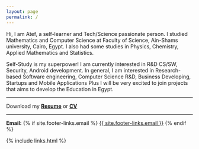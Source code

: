 ```yaml
---
layout: page
permalink: /
---
```


Hi, I am Atef, a self-learner and Tech/Science passionate person. I studied Mathematics and Computer Science at Faculty of Science, Ain-Shams university, Cairo, Egypt. I also had some studies in Physics, Chemistry, Applied Mathematics and Statistics.

Self-Study is my superpower!
I am currently interested in R&D CS/SW, Security, Android development. In general, I am interested in Research-based Software engineering, Computer Science R&D, Business Developing, Startups and Mobile Applications Plus I will be very excited to join projects that aims to develop the Education in Egypt.

------------------------------------------------------------------------------

Download my <a target="_blank" href="{{ site.baseurl }}/files/atefhares_resume.pdf">**Resume**</a> or <a target="_blank" href="{{ site.baseurl }}/files/atefhares_cv.pdf">**CV**</a>

------------------------------------------------------------------------------

**Email:** {% if site.footer-links.email %} <a href="mailto:{{ site.footer-links.email }}">{{ site.footer-links.email }}</a> {% endif %}


<div class="panel panel-primary">
  <div class="container">
    <footer class="footer">
    {% include links.html %}
    </footer>
  </div>
</div>
